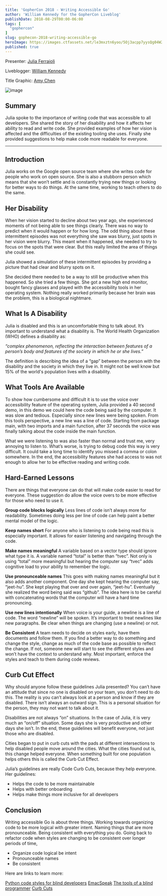 ```yaml
---
title: 'GopherCon 2018 - Writing Accessible Go'
author: 'William Kennedy for the GopherCon Liveblog'
publishDate: 2018-08-29T00:00-06:00
tags: [
  "gophercon"
]
slug: gophecon-2018-writing-accessible-go
heroImage: https://images.ctfassets.net/le3mxztn6yoo/5Oj3acpp7yysQg04W2AW4A/a93d79c10ad903d3902f6b6d8707973a/mechanic-tire-2.jpg
published: true
---
```


Presenter: [Julia Ferraioli](https://www.gophercon.com/agenda/speakers/279050)

Liveblogger: [William Kennedy](https://twitter.com/goinggodotnet)

Title Graphic: [Amy Chen](https://twitter.com/TheAmyCode)

![image](https://user-images.githubusercontent.com/1646931/44930115-249bb180-ad12-11e8-821f-29bb8bb9fef7.png)


## Summary

Julia spoke to the importance of writing code that was accessible to all developers. She shared the story of her disability and how it affects her ability to read and write code. She provided examples of how her vision is affected and the difficulties of the existing tooling she uses. Finally she provided suggestions to help make code more readable for everyone.

---

## Introduction

Julia works on the Google open source team where she writes code for people who work on open source. She is also a stubborn person which means that she won’t settle and is constantly trying new things or looking for better ways to do things. At the same time, working to teach others to do the same.

## Her Disability

When her vision started to decline about two year ago, she experienced moments of not being able to see things clearly. There was no way to predict when it would happen or for how long. The odd thing about these intermittent episodes was not everything she saw was blurry, just spots in her vision were blurry. This meant when it happened, she needed to try to focus on the spots that were clear. But this really limited the area of things she could see.

Julia showed a simulation of these intermittent episodes by providing a picture that had clear and blurry spots on it.

She decided there needed to be a way to still be productive when this happened. So she tried a few things. She got a new high end monitor, bought fancy glasses and played with the accessibility tools in her operating system. Nothing really worked primarily because her brain was the problem, this is a biological nightmare.

## What Is A Disability

Julia is disabled and this is an uncomfortable thing to talk about. It’s important to understand what a disability is. The World Health Organization (WHO) defines a disability as:

_“complex phenomenon, reflecting the interaction between features of a person’s body and features of the society in which he or she lives.”_

The definition is describing the idea of a “gap” between the person with the disability and the society in which they live in. It might not be well know but 15% of the world's population lives with a disability.

## What Tools Are Available

To show how cumbersome and difficult it is to use the voice over accessibility feature of the operating system, Julia provided a 40 second demo, in this demo we could here the code being said by the computer. It was slow and tedious. Especially since new lines were being spoken. From this tools perspective, a new line was a line of code. Starting from package main, with two imports and a main function, after 37 seconds the voice was finally talking about the code inside the main function.

What we were listening to was also faster than normal and trust me, very annoying to listen to. What’s worse, is trying to debug code this way is very difficult. It could take a long time to identify you missed a comma or colon somewhere. In the end, the accessibility features she had access to was not enough to allow her to be effective reading and writing code.

## Hard-Earned Lessons

There are things that everyone can do that will make code easier to read for everyone. These suggestion do allow the voice overs to be more effective for those who need to use it.

**Group code blocks logically**
Less lines of code isn’t always more for readability. Sometimes doing less per line of code can help paint a better mental model of the logic.

**Keep names short**
For anyone who is listening to code being read this is especially important. It allows for easier listening and navigating through the code.

**Make names meaningful**
A variable based on a vector type should ignore what type it is. A variable named “total” is better than “tvec”. Not only is using “total” more meaningful but hearing the computer say “tvec” adds cognitive load to your ability to remember the logic.

**Use pronounceable names**
This goes with making names meaningful but it also adds another component. One day she kept hearing the computer say, “jeet-hu”. She kept playing that over and over again, “jeet-hu”. Eventually she realized the word being said was “github”. The idea here is to be careful with concatenating words that the computer will have a hard time pronouncing.

**Use new lines intentionally**
When voice is your guide, a newline is a line of code. The word “newline” will be spoken. It’s important to treat newlines like new paragraphs. Be clear when things are changing (use a newline) or not.

**Be Consistent**
A team needs to decide on styles early, have them documents and follow them. If you find a better way to do something and change the style, change as much of the code base as possible to reflect the change. If not, someone new will start to see the different styles and won’t have the context to understand why. Most important, enforce the styles and teach to them during code reviews.

## Curb Cut Effect

Why should anyone follow these guidelines Julia presented? You can’t have an attitude that since no one is disabled on your team, you don’t need to do this. The reality is you can’t always look at a person and know if they are disabled. There isn’t always an outward sign. This is a personal situation for the person, they may not want to talk about it.

Disabilities are not always “on” situations. In the case of Julia, it is very much an “on/off” situation. Some days she is very productive and other days she isn’t. In the end, these guidelines will benefit everyone, not just those who are disabled.

Cities began to put in curb cuts with the pads at different intersections to help disabled people move around the cities. What the cities found out is, this change helped everyone. When something built for one population helps others this is called the Curb Cut Effect.

Julia’s guidelines are really Code Curb Cuts, because they help everyone. Her guidelines:
* Helps the code to be more maintainable
* Helps with better onboarding
* Helps make things more inclusive for all developers

## Conclusion

Writing accessible Go is about three things. Working towards organizing code to be more logical with greater intent. Naming things that are more pronounceable. Being consistent with everything you do. Going back to refactor code when styles are changing to be consistent over longer periods of time,

* Organize code logical be intent
* Pronounceable names
* Be consistent

Here are links to learn more:

[Python code styles for blind developers](https://www.youtube.com/watch?v=bTAFl8P2DkE&feature=youtu.be&t=22m59s)
[EmacSpeak](https://github.com/tvraman/emacspeak)
[The tools of a blind programmer](https://www.parhamdoustdar.com/2016/04/03/tools-of-blind-programmer/)
[Curb Cuts](https://99percentinvisible.org/episde/curb-cuts/)
